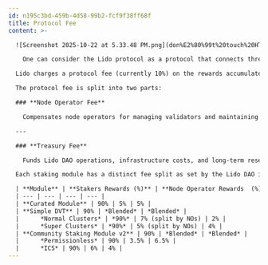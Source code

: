 ```yaml
---
id: n195c3bd-459b-4d58-99b2-fcf9f38ff68f
title: Protocol Fee
content: >-

  ![Screenshot 2025-10-22 at 5.33.48 PM.png](don%E2%80%99t%20touch%20HTML%20layout%20in%20progress/Screenshot_2025-10-22_at_5.33.48_PM.png)

    One can consider the Lido protocol as a protocol that connects three actors: the Lido DAO, stakers (stETH holders), and Node Operators (independent third parties that run validators using Lido). In order for the protocol to be sustainable, a protocol fee is incurred on staking rewards, which works by "splitting" rewards during the rebase process across these three actors.

  Lido charges a protocol fee (currently 10%) on the rewards accumulated by the staked ETH underlying the protocol. This fee sustains the protocol’s operations, supports infrastructure, and funds ecosystem development. It is automatically apportioned as a part of the daily rebase process, during the rewards distribution phase. The protocol fee is waived during periods of negative net rewards, when Consensus Layer penalties exceed earned rewards. The fee rate is set by the Lido DAO through on-chain governance, subject to alignment with the protocol’s needs and user interests. 

  The protocol fee is split into two parts:

  ### **Node Operator Fee**

    Compensates node operators for managing validators and maintaining network reliability.

  ---

  ### **Treasury Fee**

    Funds Lido DAO operations, infrastructure costs, and long-term research and development efforts.

  Each staking module has a distinct fee split as set by the Lido DAO in each module's configuration.

  | **Module** | **Stakers Rewards (%)** | **Node Operator Rewards  (%)** | **DAO Rewards (%)** |
  | --- | --- | --- | --- |
  | **Curated Module** | 90% | 5% | 5% |
  | **Simple DVT** | 90% | *Blended* | *Blended* |
  |      *Normal Clusters* | *90%* | 7% (split by NOs) | 2% |
  |      *Super Clusters* | *90%* | 5% (split by NOs) | 4% |
  | **Community Staking Module v2** | 90% | *Blended* | *Blended* |
  |      *Permissionless* | 90% | 3.5% | 6.5% |
  |      *ICS* | 90% | 6% | 4% |
---
```

